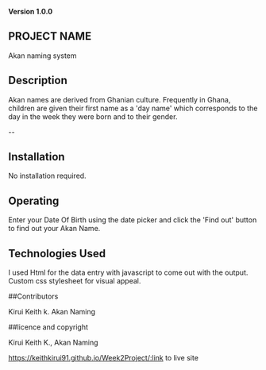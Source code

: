 **Version 1.0.0**

## PROJECT NAME
Akan naming system

## Description
Akan names are derived from Ghanian culture. 
Frequently in Ghana, children are given their
first name as a 'day name' which corresponds
to the day in the week they were born and to their gender.

--
 ## Installation

 No installation required.

 ## Operating

 Enter your Date Of Birth using the date picker and click the 'Find out' button to find out your Akan Name.

 ## Technologies Used

 I used Html for the data entry with javascript to come out with the output. Custom css stylesheet for visual appeal.

 ##Contributors

Kirui Keith k. Akan Naming


##licence and copyright

Kirui  Keith K., Akan Naming 

https://keithkirui91.github.io/Week2Project/:link to live site
